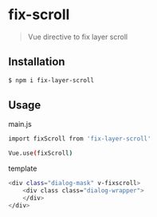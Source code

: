 # fix-scroll

> Vue directive to fix layer scroll

## Installation

``` bash
$ npm i fix-layer-scroll
```

## Usage

main.js 
``` bash
import fixScroll from 'fix-layer-scroll'

Vue.use(fixScroll)
```

template
``` bash
<div class="dialog-mask" v-fixscroll>
    <div class class="dialog-wrapper">
    </div>
</div>
```

